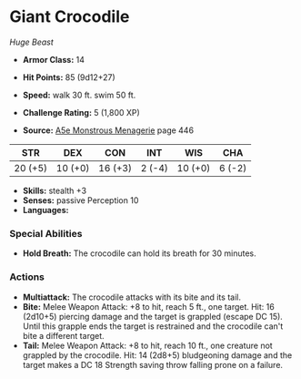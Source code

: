 # Giant Crocodile

*Huge* *Beast*

- **Armor Class:** 14
- **Hit Points:** 85 (9d12+27)
- **Speed:** walk 30 ft. swim 50 ft.

- **Challenge Rating:** 5 (1,800 XP)
- **Source:** [A5e Monstrous Menagerie](https://enpublishingrpg.com/products/level-up-monstrous-menagerie-a5e) page 446

| STR | DEX | CON | INT | WIS | CHA |
| --- | --- | --- | --- | --- | --- |
| 20 (+5) | 10 (+0) | 16 (+3) | 2 (-4) | 10 (+0) | 6 (-2) |

- **Skills:** stealth +3
- **Senses:** passive Perception 10
- **Languages:** 

### Special Abilities

- **Hold Breath:** The crocodile can hold its breath for 30 minutes.

### Actions

- **Multiattack:** The crocodile attacks with its bite and its tail.
- **Bite:** Melee Weapon Attack: +8 to hit, reach 5 ft., one target. Hit: 16 (2d10+5) piercing damage and the target is grappled (escape DC 15). Until this grapple ends  the target is restrained and the crocodile can't bite a different target.
- **Tail:** Melee Weapon Attack: +8 to hit, reach 10 ft., one creature not grappled by the crocodile. Hit: 14 (2d8+5) bludgeoning damage and the target makes a DC 18 Strength saving throw  falling prone on a failure.


